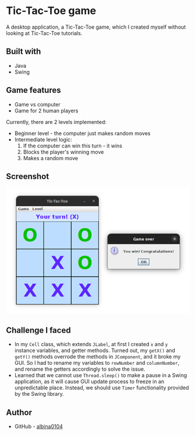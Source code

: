 # Tic-Tac-Toe game

A desktop application, a Tic-Tac-Toe game, which I created myself without looking at Tic-Tac-Toe
tutorials.

## Built with

- Java
- Swing

## Game features

- Game vs computer
- Game for 2 human players

Currently, there are 2 levels implemented:

- Beginner level - the computer just makes random moves
- Intermediate level logic:
  1. If the computer can win this turn - it wins
  2. Blocks the player's winning move
  3. Makes a random move

## Screenshot

![](./screenshots/screenshot1.png)

## Challenge I faced

- In my `Cell` class, which extends `JLabel`, at first I created `x` and `y` instance variables, and getter methods.
Turned out, my `getX()` and `getY()` methods overrode the methods in `JComponent`, and it broke my GUI. So I had to
rename my variables to `rowNumber` and `columnNumber`, and rename the getters accordingly to solve the issue.
- Learned that we cannot use `Thread.sleep()` to make a pause in a Swing application, as it will cause GUI update 
process to freeze in an unpredictable place. Instead, we should use `Timer` functionality provided by the Swing library.

## Author

- GitHub - [albina0104](https://github.com/albina0104)